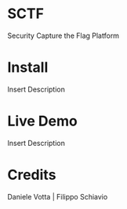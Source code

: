 # SCTF
Security Capture the Flag Platform

# Install
Insert Description

# Live Demo
Insert Description

# Credits

Daniele Votta  |  Filippo Schiavio 
